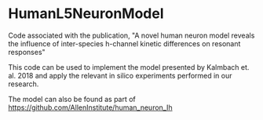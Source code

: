 # HumanL5NeuronModel
Code associated with the publication, "A novel human neuron model reveals the influence of inter-species h-channel kinetic differences on resonant responses"

This code can be used to implement the model presented by Kalmbach et. al. 2018 and apply the relevant in silico experiments performed in our research.

The model can also be found as part of  https://github.com/AllenInstitute/human_neuron_Ih
